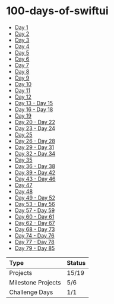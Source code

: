 # 100-days-of-swiftui

* [Day 1](https://github.com/lareenmelo/100-days-of-swiftui/blob/main/D1-D15/D1.md)
* [Day 2](https://github.com/lareenmelo/100-days-of-swiftui/blob/main/D1-D15/D2.md)
* [Day 3](https://github.com/lareenmelo/100-days-of-swiftui/blob/main/D1-D15/D3.md)
* [Day 4](https://github.com/lareenmelo/100-days-of-swiftui/blob/main/D1-D15/D4.md)
* [Day 5](https://github.com/lareenmelo/100-days-of-swiftui/blob/main/D1-D15/D5.md)
* [Day 6](https://github.com/lareenmelo/100-days-of-swiftui/blob/main/D1-D15/D6.md)
* [Day 7](https://github.com/lareenmelo/100-days-of-swiftui/blob/main/D1-D15/D7.md)
* [Day 8](https://github.com/lareenmelo/100-days-of-swiftui/blob/main/D1-D15/D8.md)
* [Day 9](https://github.com/lareenmelo/100-days-of-swiftui/blob/main/D1-D15/D9.md)
* [Day 10](https://github.com/lareenmelo/100-days-of-swiftui/blob/main/D1-D15/D10.md)
* [Day 11](https://github.com/lareenmelo/100-days-of-swiftui/blob/main/D1-D15/D11.md)
* [Day 12](https://github.com/lareenmelo/100-days-of-swiftui/blob/main/D1-D15/D12.md)
* [Day 13 - Day 15](https://github.com/lareenmelo/100-days-of-swiftui/tree/main/D1-D15/D13-D15)
* [Day 16 - Day 18](https://github.com/lareenmelo/100-days-of-swiftui/tree/main/PROJECT1)
* [Day 19](https://github.com/lareenmelo/100-days-of-swiftui/tree/main/CHALLENGE1)
* [Day 20 - Day 22](https://github.com/lareenmelo/100-days-of-swiftui/tree/main/PROJECT2)
* [Day 23 - Day 24](https://github.com/lareenmelo/100-days-of-swiftui/tree/main/PROJECT3)
* [Day 25](https://github.com/lareenmelo/100-days-of-swiftui/tree/main/MILESTONE1)
* [Day 26 - Day 28](https://github.com/lareenmelo/100-days-of-swiftui/tree/main/PROJECT4)
* [Day 29 - Day 31](https://github.com/lareenmelo/100-days-of-swiftui/tree/main/PROJECT5)
* [Day 32 - Day 34](https://github.com/lareenmelo/100-days-of-swiftui/tree/main/PROJECT6)
* [Day 35](https://github.com/lareenmelo/100-days-of-swiftui/tree/main/MILESTONE2)
* [Day 36 - Day 38](https://github.com/lareenmelo/100-days-of-swiftui/tree/main/PROJECT7)
* [Day 39 - Day 42](https://github.com/lareenmelo/100-days-of-swiftui/tree/main/PROJECT8)
* [Day 43 - Day 46](https://github.com/lareenmelo/100-days-of-swiftui/tree/main/PROJECT9)
* [Day 47](https://github.com/lareenmelo/100-days-of-swiftui/tree/main/MILESTONE3)
* [Day 48](https://www.hackingwithswift.com/100/swiftui/48)
* [Day 49 - Day 52](https://github.com/lareenmelo/100-days-of-swiftui/tree/main/PROJECT10)
* [Day 53 - Day 56](https://github.com/lareenmelo/100-days-of-swiftui/tree/main/PROJECT11)
* [Day 57 - Day 59](https://github.com/lareenmelo/100-days-of-swiftui/tree/main/PROJECT12)
* [Day 60 - Day 61](https://github.com/lareenmelo/100-days-of-swiftui/tree/main/MILESTONE4)
* [Day 62 - Day 67](https://github.com/lareenmelo/100-days-of-swiftui/tree/main/PROJECT13)
* [Day 68 - Day 73](https://github.com/lareenmelo/100-days-of-swiftui/tree/main/PROJECT14)
* [Day 74 - Day 76](https://github.com/lareenmelo/100-days-of-swiftui/tree/main/PROJECT15)
* [Day 77 - Day 78](https://github.com/lareenmelo/100-days-of-swiftui/tree/main/MILESTONE5)
* [Day 79 - Day 85](https://github.com/lareenmelo/100-days-of-swiftui/tree/main/PROJECT16)

| Type | Status |
|:--|--|
| Projects | 15/19 |
| Milestone Projects | 5/6 |
| Challenge Days | 1/1 |
